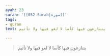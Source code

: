 ```yaml
---
ayah: 23
surah: '[[052-Surah|سورة]]'
tags:
- quran
text: يتنازعون فيها كأسا لا لغو فيها ولا تأثيم

---
```

> يتنازعون فيها كأسا لا لغو فيها ولا تأثيم
